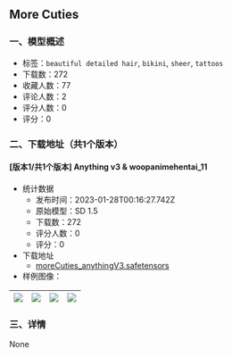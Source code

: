 ## More Cuties
### 一、模型概述

- 标签：`beautiful detailed hair`, `bikini`, `sheer`, `tattoos`
- 下载数：272
- 收藏人数：77
- 评论人数：2
- 评分人数：0
- 评分：0

### 二、下载地址（共1个版本）

#### [版本1/共1个版本] Anything v3 & woopanimehentai_11

- 统计数据
  - 发布时间：2023-01-28T00:16:27.742Z
  - 原始模型：SD 1.5
  - 下载数：272
  - 评分人数：0
  - 评分：0
- 下载地址
  - [moreCuties_anythingV3.safetensors](https://civitai.com/api/download/models/5780)
- 样例图像：

| <img src="https://image.civitai.com/xG1nkqKTMzGDvpLrqFT7WA/7252ee94-6dc9-46af-1af6-9db6a48e8200/width=450/47998.jpeg" /> | <img src="https://image.civitai.com/xG1nkqKTMzGDvpLrqFT7WA/9be1631c-588c-4395-394c-5ac762fdad00/width=450/48003.jpeg" /> | <img src="https://image.civitai.com/xG1nkqKTMzGDvpLrqFT7WA/ffdbc8b2-2d5c-43a0-f068-95e2a450c900/width=450/48002.jpeg" /> | <img src="https://image.civitai.com/xG1nkqKTMzGDvpLrqFT7WA/79fd99d9-884e-49bf-b6c3-14563a735200/width=450/48001.jpeg" /> |
| ---- | ---- | ---- | ---- |


### 三、详情
None